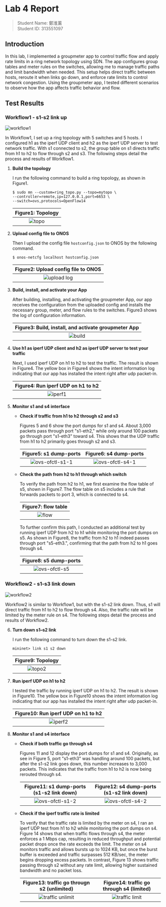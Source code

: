 # Lab 4 Report

> Student Name: 鄭淮薰  
> Student ID: 313551097

## Introduction

In this lab, I implemented a groupmeter app to control traffic flow and apply rate limits in a ring network topology using SDN. The app configures group tables and meter rules on the switches, allowing me to manage traffic paths and limit bandwidth when needed. This setup helps direct traffic between hosts, reroute it when links go down, and enforce rate limits to control network congestion. Using the groupmeter app, I tested different scenarios to observe how the app affects traffic behavior and flow.

## Test Results
### Workflow1 - s1-s2 link up

![workflow1](img/workflow1.png)

In Workflow1, I set up a ring topology with 5 switches and 5 hosts. I configured h1 as the iperf UDP client and h2 as the iperf UDP server to test network traffic. With s1 connected to s2, the group table on s1 directs traffic from h1 to h2 to flow through s2 and s3. The following steps detail the process and results of Workflow1.

1. **Build the topology**
    
    I run the following command to build a ring topology, as shown in Figure1.

    ```shell
    $ sudo mn --custom=ring_topo.py --topo=mytopo \
    --controller=remote,ip=127.0.0.1,port=6653 \
    --switch=ovs,protocols=OpenFlow14
    ```

    |   Figure1: Topology   |
    |:---------------------:|
    | ![topo](img/topo.png) |

2. **Upload config file to ONOS**
    
    Then I upload the config file `hostconfig.json` to ONOS by the following command.

    ```shell
    $ onos-netcfg localhost hostconfig.json
    ```

    | Figure2: Upload config file to ONOS |
    |:-----------------------------------:|
    |  ![upload log](img/upload-log.png)  |

3. **Build, install, and activate your App**

    After building, installing, and activating the groupmeter App, our app receives the configuration from the uploaded config and installs the necessary group, meter, and flow rules to the switches. Figure3 shows the log of configuration information.

    | Figure3: Build, install, and activate groupmeter App |
    |:----------------------------------------------------:|
    |               ![build](img/build.png)                |

4. **Use h1 as iperf UDP client and h2 as iperf UDP server to test your traffic**
    
    Next, I used iperf UDP on h1 to h2 to test the traffic. The result is shown in Figure4. The yellow box in Figure4 shows the intent information log indicating that our app has installed the intent right after udp packet-in.

    | Figure4: Run iperf UDP on h1 to h2 |
    |:----------------------------------:|
    |     ![iperf1](img/iperf1.png)      |

5. **Monitor s1 and s4 interface**

    - **Check if traffic from h1 to h2 through s2 and s3**

        Figures 5 and 6 show the port dumps for s1 and s4. About 3,000 packets pass through port "s1-eth2," while only around 100 packets go through port "s1-eth3" toward s4. This shows that the UDP traffic from h1 to h2 primarily goes through s2 and s3.


        |          Figure5: s1 dump-ports           |          Figure6: s4 dump-ports           |
        |:-----------------------------------------:|:-----------------------------------------:|
        | ![ovs-ofctl-s1-1](img/ovs-ofctl-s1-1.png) | ![ovs-ofctl-s4-1](img/ovs-ofctl-s4-1.png) |
    
    - **Check the path from h2 to h1 through which switch**

        To verify the path from h2 to h1, we first examine the flow table of s5, shown in Figure7. The flow table on s5 includes a rule that forwards packets to port 3, which is connected to s4.

        |  Figure7: flow table  |
        |:---------------------:|
        | ![flow](img/flow.png) |

        To further confirm this path, I conducted an additional test by running iperf UDP from h2 to h1 while monitoring the port dumps on s5. As shown in Figure8, the traffic from h2 to h1 indeed passes through port "s5-eth3.", confirming that the path from h2 to h1 goes through s4.

        |        Figure8: s5 dump-ports         |
        |:-------------------------------------:|
        | ![ovs-ofctl-s5](img/ovs-ofctl-s5.png) |

### Workflow2 - s1-s3 link down
![workflow2](img/workflow2.png)

Workflow2 is similar to Workflow1, but with the s1-s2 link down. Thus, s1 will direct traffic from h1 to h2 to flow through s4. Also, the traffic rate will be limited by the meter rule on s4. The following steps detail the process and results of Workflow2.

6. **Turn down s1–s2 link**

    I run the following command to turn down the s1-s2 link.

    ```shell
    mininet> link s1 s2 down
    ```
    |    Figure9: Topology    |
    |:-----------------------:|
    | ![topo2](img/topo2.png) |

7. **Run iperf UDP on h1 to h2**

    I tested the traffic by running iperf UDP on h1 to h2. The result is shown in Figure10. The yellow box in Figure10 shows the intent information log indicating that our app has installed the intent right after udp packet-in.

    | Figure10: Run iperf UDP on h1 to h2 |
    |:-----------------------------------:|
    |      ![iperf2](img/iperf2.png)      |

8. **Monitor s1 and s4 interface**
    - **Check if both traffic go through s4**

        Figures 11 and 12 display the port dumps for s1 and s4. Originally, as see in Figure 5, port "s1-eth3" was handling around 100 packets, but after the s1-s2 link goes down, this number increases to 3,000 packets. This indicates that the traffic from h1 to h2 is now being rerouted through s4.

        | Figure11: s1 dump-ports (s1-s2 link down) | Figure12: s4 dump-ports (s1-s2 link down) |
        |:-----------------------------------------:|:-----------------------------------------:|
        | ![ovs-ofctl-s1-2](img/ovs-ofctl-s1-2.png) | ![ovs-ofctl-s4-2](img/ovs-ofctl-s4-2.png) |
    
    - **Check if the iperf traffic rate is limited**

        To verify that the traffic rate is limited by the meter on s4, I ran an iperf UDP test from h1 to h2 while monitoring the port dumps on s4. Figure 14 shows that when traffic flows through s4, the meter enforces a 1 Mbps cap, resulting in reduced throughput and potential packet drops once the rate exceeds the limit. The meter on s4 monitors traffic and allows bursts up to 1024 KB, but once the burst buffer is exceeded and traffic surpasses 512 KB/sec, the meter begins dropping excess packets. In contrast, Figure 13 shows traffic passing through s2 without any rate limit, allowing higher sustained bandwidth and no packet loss.

        | Figure13: traffic go througn s2 (unlimited) | Figure14: traffic go through s4 (limited) |
        |:-------------------------------------------:|:-----------------------------------------:|
        | ![traffic unlimit](img/traffic-unlimit.png) |  ![traffic limit](img/traffic-limit.png)  |